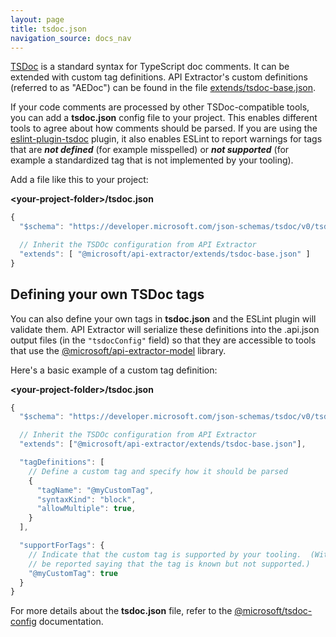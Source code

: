 ```yaml
---
layout: page
title: tsdoc.json
navigation_source: docs_nav
---
```


[TSDoc](https://tsdoc.org/) is a standard syntax for TypeScript doc comments.  It can be extended with custom
tag definitions.  API Extractor's custom definitions (referred to as "AEDoc") can be found in the file
[extends/tsdoc-base.json](https://github.com/microsoft/rushstack/blob/master/apps/api-extractor/extends/tsdoc-base.json).

If your code comments are processed by other TSDoc-compatible tools, you can add a **tsdoc.json** config file
to your project. This enables different tools to agree about how comments should be parsed.  If you are using
the [eslint-plugin-tsdoc](https://www.npmjs.com/package/eslint-plugin-tsdoc) plugin, it also enables ESLint
to report warnings for tags that are ***not defined*** (for example misspelled) or ***not supported***
(for example a standardized tag that is not implemented by your tooling).

Add a file like this to your project:

**&lt;your-project-folder&gt;/tsdoc.json**
```js
{
  "$schema": "https://developer.microsoft.com/json-schemas/tsdoc/v0/tsdoc.schema.json",

  // Inherit the TSDOc configuration from API Extractor
  "extends": [ "@microsoft/api-extractor/extends/tsdoc-base.json" ]
}
```


## Defining your own TSDoc tags

You can also define your own tags in **tsdoc.json** and the ESLint plugin will validate them.
API Extractor will serialize these definitions into the .api.json output files (in the `"tsdocConfig"` field)
so that they are accessible to tools that use the
[@microsoft/api-extractor-model](https://www.npmjs.com/package/@microsoft/api-extractor-model) library.

Here's a basic example of a custom tag definition:

**&lt;your-project-folder&gt;/tsdoc.json**
```js
{
  "$schema": "https://developer.microsoft.com/json-schemas/tsdoc/v0/tsdoc.schema.json",

  // Inherit the TSDOc configuration from API Extractor
  "extends": ["@microsoft/api-extractor/extends/tsdoc-base.json"],

  "tagDefinitions": [
    // Define a custom tag and specify how it should be parsed
    {
      "tagName": "@myCustomTag",
      "syntaxKind": "block",
      "allowMultiple": true,
    }
  ],

  "supportForTags": {
    // Indicate that the custom tag is supported by your tooling.  (With this, warnings may
    // be reported saying that the tag is known but not supported.)
    "@myCustomTag": true
  }
}
```

For more details about the **tsdoc.json** file, refer to the
[@microsoft/tsdoc-config](https://tsdoc.org/pages/packages/tsdoc-config/) documentation.
